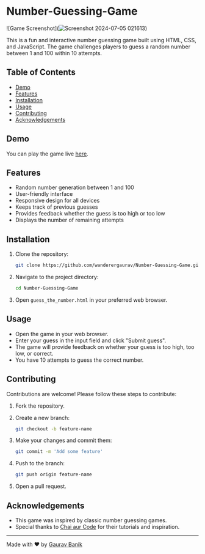 # Number-Guessing-Game

![Game Screenshot](![Screenshot 2024-07-05 021613](https://github.com/wanderergaurav/Number-Guessing-Game/assets/121711498/5e74fe21-ebbf-4933-ae0c-2bcbabe0ca4f))

This is a fun and interactive number guessing game built using HTML, CSS, and JavaScript. The game challenges players to guess a random number between 1 and 100 within 10 attempts.

## Table of Contents

- [Demo](#demo)
- [Features](#features)
- [Installation](#installation)
- [Usage](#usage)
- [Contributing](#contributing)
- [Acknowledgements](#acknowledgements)

## Demo

You can play the game live [here](http://127.0.0.1:5500/guess_the_number.html?).

## Features

- Random number generation between 1 and 100
- User-friendly interface
- Responsive design for all devices
- Keeps track of previous guesses
- Provides feedback whether the guess is too high or too low
- Displays the number of remaining attempts

## Installation

1. Clone the repository:

    ```sh
    git clone https://github.com/wanderergaurav/Number-Guessing-Game.git
    ```

2. Navigate to the project directory:

    ```sh
    cd Number-Guessing-Game
    ```

3. Open `guess_the_number.html` in your preferred web browser.

## Usage

- Open the game in your web browser.
- Enter your guess in the input field and click "Submit guess".
- The game will provide feedback on whether your guess is too high, too low, or correct.
- You have 10 attempts to guess the correct number.

## Contributing

Contributions are welcome! Please follow these steps to contribute:

1. Fork the repository.
2. Create a new branch:

    ```sh
    git checkout -b feature-name
    ```

3. Make your changes and commit them:

    ```sh
    git commit -m 'Add some feature'
    ```

4. Push to the branch:

    ```sh
    git push origin feature-name
    ```

5. Open a pull request.

 
## Acknowledgements

- This game was inspired by classic number guessing games.
- Special thanks to [Chai aur Code](https://www.youtube.com/@chaiaurcode) for their tutorials and inspiration.

---

Made with ❤️ by [Gaurav Banik](https://github.com/wanderergaurav)


